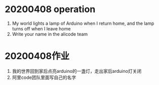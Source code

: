 # 20200408 operation
1. My world lights a lamp of Arduino when I return home, and the lamp turns off when I leave home
2. Write your name in the alicode team

# 20200408作业
1. 我的世界回到家后点亮arduino的一盏灯，走出家后arduino灯关闭
2. 阿里code团队里面写自己的名字
